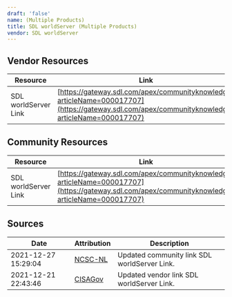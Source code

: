 ```yaml
---
draft: 'false'
name: (Multiple Products)
title: SDL worldServer (Multiple Products)
vendor: SDL worldServer
---
```


## Vendor Resources
| Resource | Link |
| --- | --- |
| SDL worldServer Link | [https://gateway.sdl.com/apex/communityknowledge?articleName=000017707](https://gateway.sdl.com/apex/communityknowledge?articleName=000017707) |

## Community Resources
| Resource | Link |
| --- | --- |
| SDL worldServer Link | [https://gateway.sdl.com/apex/communityknowledge?articleName=000017707](https://gateway.sdl.com/apex/communityknowledge?articleName=000017707) |


## Sources
| Date | Attribution | Description |
| --- | --- | --- |
| 2021-12-27 15:29:04 | [NCSC-NL](https://github.com/NCSC-NL/log4shell/blob/main/software/README.md) | Updated community link SDL worldServer Link.  |
| 2021-12-21 22:43:46 | [CISAGov](https://raw.githubusercontent.com/cisagov/log4j-affected-db/develop/README.md) | Updated vendor link SDL worldServer Link.  |
